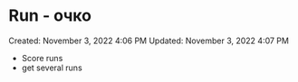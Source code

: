 # Run - очко

Created: November 3, 2022 4:06 PM
Updated: November 3, 2022 4:07 PM

- Score runs
- get several runs